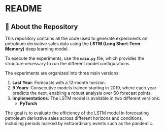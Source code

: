 # README

## 📄 About the Repository

This repository contains all the code used to generate experiments on petroleum derivative sales data using the **LSTM (Long Short-Term Memory)** deep learning model.  

To execute the experiments, use the **`main.py`** file, which provides the structure necessary to run the different model configurations.  

The experiments are organized into three main versions:  
1. **Last Year**: Forecasts with a 12-month horizon.  
2. **5 Years**: Consecutive models trained starting in 2019, where each year predicts the next, enabling a robust analysis over 60 forecast points.  
3. **Implementations**: The LSTM model is available in two different versions:  
   - **PyTorch**  

The goal is to evaluate the efficiency of the LSTM model in forecasting petroleum derivative sales across different horizons and conditions, including periods marked by extraordinary events such as the pandemic.
